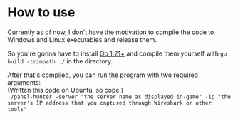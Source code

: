 # How to use
Currently as of now, I don't have the motivation to compile the code to Windows and Linux executables and release them.

So you're gonna have to install [Go 1.21+](https://go.dev/dl/) and compile them yourself with `go build -trimpath ./` in the directory.

After that's compiled, you can run the program with two required arguments:  
(Written this code on Ubuntu, so cope.)  
`./panel-hunter -server "the server name as displayed in-game" -ip "the server's IP address that you captured through Wireshark or other tools"`